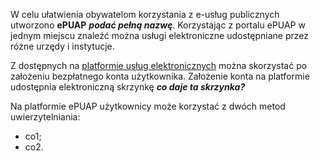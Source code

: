 W celu ułatwienia obywatelom korzystania z e-usług publicznych utworzono **ePUAP** ***podać pełną nazwę***.  Korzystając z portalu ePUAP w jednym miejscu znaleźć można usługi elektroniczne udostępniane przez różne urzędy i instytucje.

Z dostępnych na [platformie usług elektronicznych](podacURL) można skorzystać po założeniu bezpłatnego konta użytkownika. Założenie konta na platformie udostępnia elektroniczną skrzynkę ***co daje ta skrzynka?***

Na platformie ePUAP użytkownicy może korzystać z dwóch metod uwierzytelniania:

* co1;
* co2.

